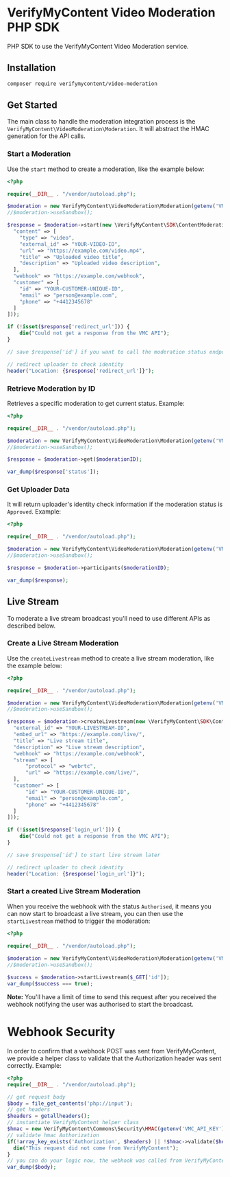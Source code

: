 # VerifyMyContent Video Moderation PHP SDK

PHP SDK to use the VerifyMyContent Video Moderation service.

## Installation

```bash
composer require verifymycontent/video-moderation
```

## Get Started

The main class to handle the moderation integration process is the `VerifyMyContent\VideoModeration\Moderation`. It will abstract the HMAC generation for the API calls.

### Start a Moderation

Use the `start` method to create a moderation, like the example below:

```php
<?php

require(__DIR__ . "/vendor/autoload.php");

$moderation = new VerifyMyContent\VideoModeration\Moderation(getenv('VMC_API_KEY'), getenv('VMC_API_SECRET'));
//$moderation->useSandbox();

$response = $moderation->start(new \VerifyMyContent\SDK\ContentModeration\Entity\Requests\CreateStaticContentModerationRequest([
  "content" => [
    "type" => "video",
    "external_id" => "YOUR-VIDEO-ID",
    "url" => "https://example.com/video.mp4",
    "title" => "Uploaded video title",
    "description" => "Uploaded video description",
  ],
  "webhook" => "https://example.com/webhook",
  "customer" => [
    "id" => "YOUR-CUSTOMER-UNIQUE-ID",
    "email" => "person@example.com",
    "phone" => "+4412345678"
  ]
]));

if (!isset($response['redirect_url'])) {
    die("Could not get a response from the VMC API");
}

// save $response['id'] if you want to call the moderation status endpoint later

// redirect uploader to check identity
header("Location: {$response['redirect_url']}");
```

### Retrieve Moderation by ID

Retrieves a specific moderation to get current status. Example:

```php
<?php

require(__DIR__ . "/vendor/autoload.php");

$moderation = new VerifyMyContent\VideoModeration\Moderation(getenv('VMC_API_KEY'), getenv('VMC_API_SECRET'));
//$moderation->useSandbox();

$response = $moderation->get($moderationID);

var_dump($response['status']);
```

### Get Uploader Data

It will return uploader's identity check information if the moderation status is `Approved`. Example:

```php
<?php

require(__DIR__ . "/vendor/autoload.php");

$moderation = new VerifyMyContent\VideoModeration\Moderation(getenv('VMC_API_KEY'), getenv('VMC_API_SECRET'));
//$moderation->useSandbox();

$response = $moderation->participants($moderationID);

var_dump($response);
```

## Live Stream

To moderate a live stream broadcast you'll need to use different APIs as described below.

### Create a Live Stream Moderation

Use the `createLivestream` method to create a live stream moderation, like the example below:

```php
<?php

require(__DIR__ . "/vendor/autoload.php");

$moderation = new VerifyMyContent\VideoModeration\Moderation(getenv('VMC_API_KEY'), getenv('VMC_API_SECRET'));
//$moderation->useSandbox();

$response = $moderation->createLivestream(new \VerifyMyContent\SDK\ContentModeration\Entity\Requests\CreateLiveContentModerationRequest([
  "external_id" => "YOUR-LIVESTREAM-ID",
  "embed_url" => "https://example.com/live/",
  "title" => "Live stream title",
  "description" => "Live stream description",
  "webhook" => "https://example.com/webhook",
  "stream" => [
      "protocol" => "webrtc",
      "url" => "https://example.com/live/",
  ],
  "customer" => [
      "id" => "YOUR-CUSTOMER-UNIQUE-ID",
      "email" => "person@example.com",
      "phone" => "+4412345678"
  ]
]));

if (!isset($response['login_url'])) {
    die("Could not get a response from the VMC API");
}

// save $response['id'] to start live stream later

// redirect uploader to check identity
header("Location: {$response['login_url']}");
```

### Start a created Live Stream Moderation

When you receive the webhook with the status `Authorised`, it means you can now start to broadcast a live stream, you can then use the `startLivestream` method to trigger the moderation:

```php
<?php

require(__DIR__ . "/vendor/autoload.php");
    
$moderation = new VerifyMyContent\VideoModeration\Moderation(getenv('VMC_API_KEY'), getenv('VMC_API_SECRET'));
//$moderation->useSandbox();

$success = $moderation->startLivestream($_GET['id']);
var_dump($success === true);
```

**Note:** You'll have a limit of time to send this request after you received the webhook notifying the user was authorised to start the broadcast.

# Webhook Security

In order to confirm that a webhook POST was sent from VerifyMyContent, we provide a helper class to validate that the Authorization header was sent correctly. Example:

```php
<?php
require(__DIR__ . "/vendor/autoload.php");

// get request body
$body = file_get_contents('php://input');
// get headers
$headers = getallheaders();
// instantiate VerifyMyContent helper class
$hmac = new VerifyMyContent\Commons\Security\HMAC(getenv('VMC_API_KEY'), getenv('VMC_API_SECRET'));
// validate hmac Authorization
if(!array_key_exists('Authorization', $headers) || !$hmac->validate($headers['Authorization'], $body)) {
  die("This request did not come from VerifyMyContent");
}
// you can do your logic now, the webhook was called from VerifyMyContent.
var_dump($body);
```
